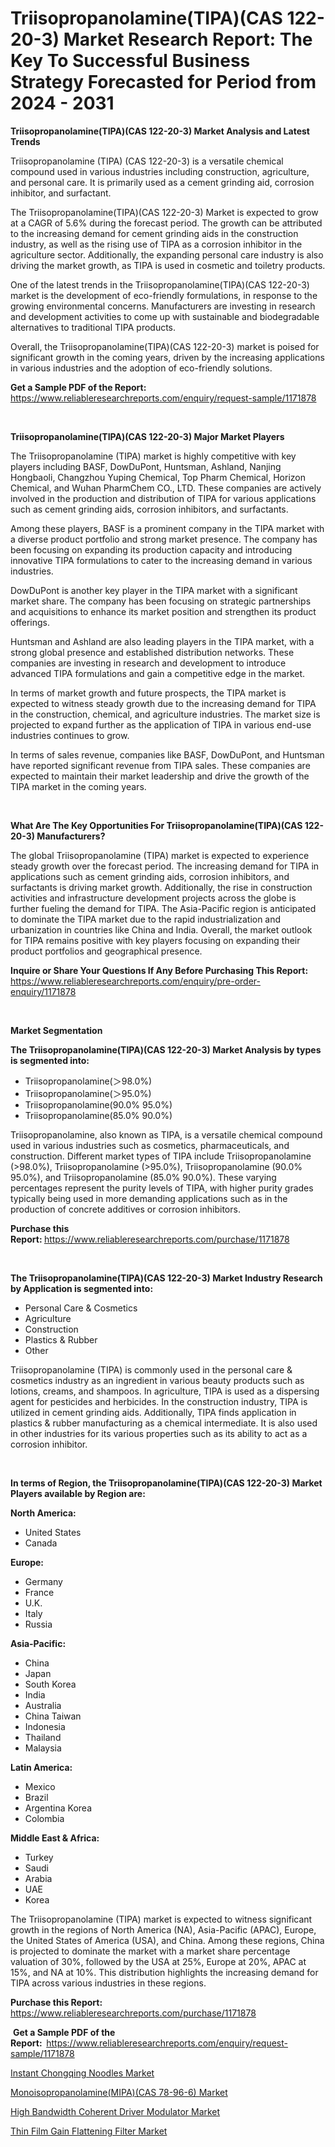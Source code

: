 <p><h1>Triisopropanolamine(TIPA)(CAS 122-20-3) Market Research Report: The Key To Successful Business Strategy Forecasted for Period from 2024 - 2031</h1></p><p><strong>Triisopropanolamine(TIPA)(CAS 122-20-3) Market Analysis and Latest Trends</strong></p>
<p><p>Triisopropanolamine (TIPA) (CAS 122-20-3) is a versatile chemical compound used in various industries including construction, agriculture, and personal care. It is primarily used as a cement grinding aid, corrosion inhibitor, and surfactant.</p><p>The Triisopropanolamine(TIPA)(CAS 122-20-3) Market is expected to grow at a CAGR of 5.6% during the forecast period. The growth can be attributed to the increasing demand for cement grinding aids in the construction industry, as well as the rising use of TIPA as a corrosion inhibitor in the agriculture sector. Additionally, the expanding personal care industry is also driving the market growth, as TIPA is used in cosmetic and toiletry products.</p><p>One of the latest trends in the Triisopropanolamine(TIPA)(CAS 122-20-3) market is the development of eco-friendly formulations, in response to the growing environmental concerns. Manufacturers are investing in research and development activities to come up with sustainable and biodegradable alternatives to traditional TIPA products.</p><p>Overall, the Triisopropanolamine(TIPA)(CAS 122-20-3) market is poised for significant growth in the coming years, driven by the increasing applications in various industries and the adoption of eco-friendly solutions.</p></p>
<p><strong>Get a Sample PDF of the Report:&nbsp;</strong> <a href="https://www.reliableresearchreports.com/enquiry/request-sample/1171878">https://www.reliableresearchreports.com/enquiry/request-sample/1171878</a></p>
<p>&nbsp;</p>
<p><strong>Triisopropanolamine(TIPA)(CAS 122-20-3) Major Market Players</strong></p>
<p><p>The Triisopropanolamine (TIPA) market is highly competitive with key players including BASF, DowDuPont, Huntsman, Ashland, Nanjing Hongbaoli, Changzhou Yuping Chemical, Top Pharm Chemical, Horizon Chemical, and Wuhan PharmChem CO., LTD. These companies are actively involved in the production and distribution of TIPA for various applications such as cement grinding aids, corrosion inhibitors, and surfactants.</p><p>Among these players, BASF is a prominent company in the TIPA market with a diverse product portfolio and strong market presence. The company has been focusing on expanding its production capacity and introducing innovative TIPA formulations to cater to the increasing demand in various industries.</p><p>DowDuPont is another key player in the TIPA market with a significant market share. The company has been focusing on strategic partnerships and acquisitions to enhance its market position and strengthen its product offerings.</p><p>Huntsman and Ashland are also leading players in the TIPA market, with a strong global presence and established distribution networks. These companies are investing in research and development to introduce advanced TIPA formulations and gain a competitive edge in the market.</p><p>In terms of market growth and future prospects, the TIPA market is expected to witness steady growth due to the increasing demand for TIPA in the construction, chemical, and agriculture industries. The market size is projected to expand further as the application of TIPA in various end-use industries continues to grow.</p><p>In terms of sales revenue, companies like BASF, DowDuPont, and Huntsman have reported significant revenue from TIPA sales. These companies are expected to maintain their market leadership and drive the growth of the TIPA market in the coming years.</p></p>
<p>&nbsp;</p>
<p><strong>What Are The Key Opportunities For Triisopropanolamine(TIPA)(CAS 122-20-3) Manufacturers?</strong></p>
<p><p>The global Triisopropanolamine (TIPA) market is expected to experience steady growth over the forecast period. The increasing demand for TIPA in applications such as cement grinding aids, corrosion inhibitors, and surfactants is driving market growth. Additionally, the rise in construction activities and infrastructure development projects across the globe is further fueling the demand for TIPA. The Asia-Pacific region is anticipated to dominate the TIPA market due to the rapid industrialization and urbanization in countries like China and India. Overall, the market outlook for TIPA remains positive with key players focusing on expanding their product portfolios and geographical presence.</p></p>
<p><strong>Inquire or Share Your Questions If Any Before Purchasing This Report:</strong> <a href="https://www.reliableresearchreports.com/enquiry/pre-order-enquiry/1171878">https://www.reliableresearchreports.com/enquiry/pre-order-enquiry/1171878</a></p>
<p>&nbsp;</p>
<p><strong>Market Segmentation</strong></p>
<p><strong>The Triisopropanolamine(TIPA)(CAS 122-20-3) Market Analysis by types is segmented into:</strong></p>
<p><ul><li>Triisopropanolamine(＞98.0%)</li><li>Triisopropanolamine(＞95.0%)</li><li>Triisopropanolamine(90.0% 95.0%)</li><li>Triisopropanolamine(85.0% 90.0%)</li></ul></p>
<p><p>Triisopropanolamine, also known as TIPA, is a versatile chemical compound used in various industries such as cosmetics, pharmaceuticals, and construction. Different market types of TIPA include Triisopropanolamine (>98.0%), Triisopropanolamine (>95.0%), Triisopropanolamine (90.0% 95.0%), and Triisopropanolamine (85.0% 90.0%). These varying percentages represent the purity levels of TIPA, with higher purity grades typically being used in more demanding applications such as in the production of concrete additives or corrosion inhibitors.</p></p>
<p><strong>Purchase this Report:&nbsp;</strong><a href="https://www.reliableresearchreports.com/purchase/1171878">https://www.reliableresearchreports.com/purchase/1171878</a></p>
<p>&nbsp;</p>
<p><strong>The Triisopropanolamine(TIPA)(CAS 122-20-3) Market Industry Research by Application is segmented into:</strong></p>
<p><ul><li>Personal Care & Cosmetics</li><li>Agriculture</li><li>Construction</li><li>Plastics & Rubber</li><li>Other</li></ul></p>
<p><p>Triisopropanolamine (TIPA) is commonly used in the personal care & cosmetics industry as an ingredient in various beauty products such as lotions, creams, and shampoos. In agriculture, TIPA is used as a dispersing agent for pesticides and herbicides. In the construction industry, TIPA is utilized in cement grinding aids. Additionally, TIPA finds application in plastics & rubber manufacturing as a chemical intermediate. It is also used in other industries for its various properties such as its ability to act as a corrosion inhibitor.</p></p>
<p>&nbsp;</p>
<p><strong>In terms of Region, the Triisopropanolamine(TIPA)(CAS 122-20-3) Market Players available by Region are:</strong></p>
<p>
    <p> <strong> North America: </strong>
        <ul>
            <li>United States</li>
            <li>Canada</li>
        </ul>
        </p> 
    <p> <strong> Europe: </strong>
        <ul>
            <li>Germany</li>
            <li>France</li>
            <li>U.K.</li>
            <li>Italy</li>
            <li>Russia</li>
        </ul>
        </p> 
    <p> <strong> Asia-Pacific: </strong>
        <ul>
            <li>China</li>
            <li>Japan</li>
            <li>South Korea</li>
            <li>India</li>
            <li>Australia</li>
            <li>China Taiwan</li>
            <li>Indonesia</li>
            <li>Thailand</li>
            <li>Malaysia</li>
        </ul>
        </p> 
    <p> <strong> Latin America: </strong>
        <ul>
            <li>Mexico</li>
            <li>Brazil</li>
            <li>Argentina Korea</li>
            <li>Colombia</li>
        </ul>
        </p> 
    <p> <strong> Middle East & Africa: </strong>
        <ul>
            <li>Turkey</li>
            <li>Saudi</li>
            <li>Arabia</li>
            <li>UAE</li>
            <li>Korea</li>
        </ul>
    </p>
    </p>
<p><p>The Triisopropanolamine (TIPA) market is expected to witness significant growth in the regions of North America (NA), Asia-Pacific (APAC), Europe, the United States of America (USA), and China. Among these regions, China is projected to dominate the market with a market share percentage valuation of 30%, followed by the USA at 25%, Europe at 20%, APAC at 15%, and NA at 10%. This distribution highlights the increasing demand for TIPA across various industries in these regions.</p></p>
<p><strong>Purchase this Report: </strong><a href="https://www.reliableresearchreports.com/purchase/1171878">https://www.reliableresearchreports.com/purchase/1171878</a></p>
<p>&nbsp;<strong>Get a Sample PDF of the Report:&nbsp;&nbsp;</strong><a href="https://www.reliableresearchreports.com/enquiry/request-sample/1171878">https://www.reliableresearchreports.com/enquiry/request-sample/1171878</a></p>
<p><strong></strong></p>
<p><p><a href="https://view.publitas.com/reportprime-1/instant-chongqing-noodles-market-size-2024-2031-global-industrial-analysis-key-geographical-regions-market-share-top-key-players-product-types-and-forecast-research-report/">Instant Chongqing Noodles Market</a></p><p><a href="https://github.com/kathiaseamanalvaradovlprc2h/Market-Research-Report-List-1/blob/main/monoisopropanolaminemipacas-78-96-6-market.md">Monoisopropanolamine(MIPA)(CAS 78-96-6) Market</a></p><p><a href="https://zircon-bluebell-299.notion.site/High-Bandwidth-Coherent-Driver-Modulator-Market-Research-Report-Provides-Critical-Insights-that-can--9c0de3aa161a45239518e25823e62c0d">High Bandwidth Coherent Driver Modulator Market</a></p><p><a href="https://fearless-okapi-6c8.notion.site/Thin-Film-Gain-Flattening-Filter-Market-Size-Market-Trends-and-Growth-Outlook-forecasted-for-perio-613e7275816c43598fcb259b368140b7">Thin Film Gain Flattening Filter Market</a></p></p>